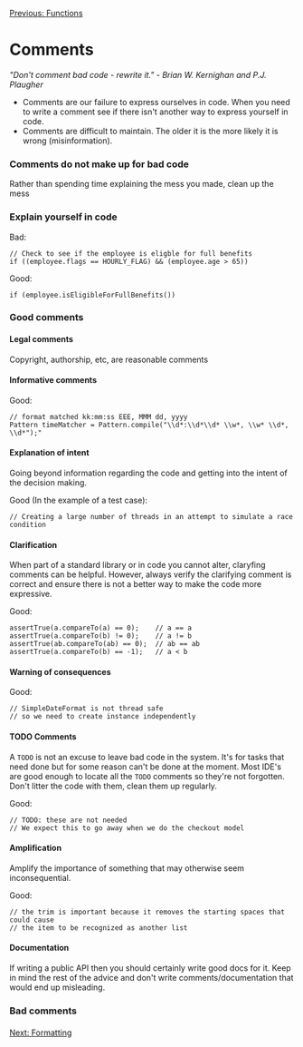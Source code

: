 [Previous: Functions](functions.md)

# Comments

*"Don't comment bad code - rewrite it." - Brian W. Kernighan and P.J. Plaugher*

* Comments are our failure to express ourselves in code. When you need to write a comment see if there isn't another way to express yourself in code.
* Comments are difficult to maintain.  The older it is the more likely it is wrong (misinformation).

### Comments do not make up for bad code
Rather than spending time explaining the mess you made, clean up the mess

### Explain yourself in code

Bad:

    // Check to see if the employee is eligble for full benefits
    if ((employee.flags == HOURLY_FLAG) && (employee.age > 65))
    
Good:

    if (employee.isEligibleForFullBenefits())
    
### Good comments
    
#### Legal comments
Copyright, authorship, etc, are reasonable comments

#### Informative comments

Good:

    // format matched kk:mm:ss EEE, MMM dd, yyyy
    Pattern timeMatcher = Pattern.compile("\\d*:\\d*\\d* \\w*, \\w* \\d*, \\d*");"
    
#### Explanation of intent
Going beyond information regarding the code and getting into the intent of the decision making.  

Good (In the example of a test case):

    // Creating a large number of threads in an attempt to simulate a race condition
    
#### Clarification
When part of a standard library or in code you cannot alter, claryfing comments can be helpful.  However, always verify the clarifying comment is correct and ensure there is not a better way to make the code more expressive.

Good:

    assertTrue(a.compareTo(a) == 0);    // a == a
    assertTrue(a.compareTo(b) != 0);    // a != b
    assertTrue(ab.compareTo(ab) == 0);  // ab == ab
    assertTrue(a.compareTo(b) == -1);   // a < b
    
#### Warning of consequences

Good:

    // SimpleDateFormat is not thread safe 
    // so we need to create instance independently
    
#### TODO Comments
A `TODO` is not an excuse to leave bad code in the system.  It's for tasks that need done but for some reason can't be done at the moment.  Most IDE's are good enough to locate all the `TODO` comments so they're not forgotten.  Don't litter the code with them, clean them up regularly.

Good:

    // TODO: these are not needed
    // We expect this to go away when we do the checkout model
    
#### Amplification
Amplify the importance of something that may otherwise seem inconsequential.

Good:

    // the trim is important because it removes the starting spaces that could cause
    // the item to be recognized as another list
    
#### Documentation
If writing a public API then you should certainly write good docs for it.  Keep in mind the rest of the advice and don't write comments/documentation that would end up misleading.

### Bad comments

#### 

[Next: Formatting](formatting.md)

